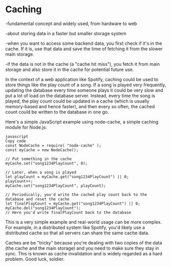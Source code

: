 # Caching

-fundamental concept and widely used, from hardware to web

-about storing data in a faster but smaller storage system

-when you want to access some backend data, you first check if it's in the cache. If it is, use that data and save the time of fetching it from the slower main storage.

-if the data is not in the cache (a "cache hit miss"), you fetch it from main storage and also store it in the cache for potential future use.

In the context of a web application like Spotify, caching could be used to store things like the play count of a song. If a song is played very frequently, updating the database every time someone plays it could be very slow and put a lot of load on the database server. Instead, every time the song is played, the play count could be updated in a cache (which is usually memory-based and hence faster), and then every so often, the cached count could be written to the database in one go.

Here's a simple JavaScript example using node-cache, a simple caching module for Node.js:

```
javascript
Copy code
const NodeCache = require( "node-cache" );
const myCache = new NodeCache();

// Put something in the cache
myCache.set("song1234PlayCount", 0);

// Later, when a song is played
let playCount = myCache.get("song1234PlayCount") || 0;
playCount++;
myCache.set("song1234PlayCount", playCount);

// Periodically, you'd write the cached play count back to the database and reset the cache
let finalPlayCount = myCache.get("song1234PlayCount") || 0;
myCache.del("song1234PlayCount");
// Here you'd write finalPlayCount back to the database
```

This is a very simple example and real-world usage can be more complex. For example, in a distributed system like Spotify, you'd likely use a distributed cache so that all servers can share the same cache data.

Caches are be "tricky" because you're dealing with two copies of the data (the cache and the main storage) and you need to make sure they stay in sync. This is known as cache invalidation and is widely regarded as a hard problem. Good luck, soldier.
